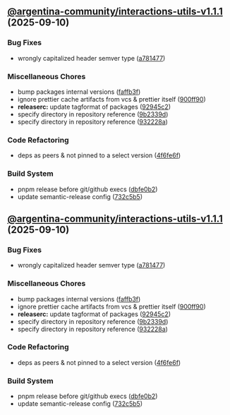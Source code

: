 ## [@argentina-community/interactions-utils-v1.1.1](https://github.com/0xar-ds/public/compare/@argentina-community/interactions-utils@1.1.0...@argentina-community/interactions-utils@1.1.1) (2025-09-10)

### Bug Fixes

* wrongly capitalized header semver type ([a781477](https://github.com/0xar-ds/public/commit/a781477b36faab8ca285b9bfd474033ba65738e0))

### Miscellaneous Chores

* bump packages internal versions ([faffb3f](https://github.com/0xar-ds/public/commit/faffb3f9152479b534c7cabaa924211101007832))
* ignore prettier cache artifacts from vcs & prettier itself ([900ff90](https://github.com/0xar-ds/public/commit/900ff90ae53605ea67b5a131b687e412ef4a5de4))
* **releaserc:** update tagformat of packages ([92945c2](https://github.com/0xar-ds/public/commit/92945c2c7441b1c091f195c8ebcb01920efc05e8))
* specify directory in repository reference ([9b2339d](https://github.com/0xar-ds/public/commit/9b2339d184ccb6db519856362c8de622dcb28186))
* specify directory in repository reference ([932228a](https://github.com/0xar-ds/public/commit/932228af53308ddf5c9131c619b095205e5f8f80))

### Code Refactoring

* deps as peers & not pinned to a select version ([4f6fe6f](https://github.com/0xar-ds/public/commit/4f6fe6f14f2db9bd5ed2942c99bec4ad1ec50b21))

### Build System

* pnpm release before git/github execs ([dbfe0b2](https://github.com/0xar-ds/public/commit/dbfe0b2f2fabedfd975c091c35785faaed884db1))
* update semantic-release config ([732c5b5](https://github.com/0xar-ds/public/commit/732c5b5f8b0894569b945d8d80b5058d9efc4aa5))

## [@argentina-community/interactions-utils-v1.1.1](https://github.com/0xar-ds/public/compare/@argentina-community/interactions-utils@1.1.0...@argentina-community/interactions-utils@1.1.1) (2025-09-10)

### Bug Fixes

* wrongly capitalized header semver type ([a781477](https://github.com/0xar-ds/public/commit/a781477b36faab8ca285b9bfd474033ba65738e0))

### Miscellaneous Chores

* bump packages internal versions ([faffb3f](https://github.com/0xar-ds/public/commit/faffb3f9152479b534c7cabaa924211101007832))
* ignore prettier cache artifacts from vcs & prettier itself ([900ff90](https://github.com/0xar-ds/public/commit/900ff90ae53605ea67b5a131b687e412ef4a5de4))
* **releaserc:** update tagformat of packages ([92945c2](https://github.com/0xar-ds/public/commit/92945c2c7441b1c091f195c8ebcb01920efc05e8))
* specify directory in repository reference ([9b2339d](https://github.com/0xar-ds/public/commit/9b2339d184ccb6db519856362c8de622dcb28186))
* specify directory in repository reference ([932228a](https://github.com/0xar-ds/public/commit/932228af53308ddf5c9131c619b095205e5f8f80))

### Code Refactoring

* deps as peers & not pinned to a select version ([4f6fe6f](https://github.com/0xar-ds/public/commit/4f6fe6f14f2db9bd5ed2942c99bec4ad1ec50b21))

### Build System

* pnpm release before git/github execs ([dbfe0b2](https://github.com/0xar-ds/public/commit/dbfe0b2f2fabedfd975c091c35785faaed884db1))
* update semantic-release config ([732c5b5](https://github.com/0xar-ds/public/commit/732c5b5f8b0894569b945d8d80b5058d9efc4aa5))
